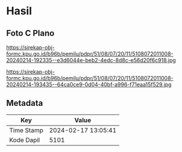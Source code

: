 # Hasil

## Foto C Plano

https://sirekap-obj-formc.kpu.go.id/b96b/pemilu/pdpr/51/08/07/20/11/5108072011008-20240214-192335--e3d6044e-beb2-4edc-8d8c-e56d20f6c918.jpg

https://sirekap-obj-formc.kpu.go.id/b96b/pemilu/pdpr/51/08/07/20/11/5108072011008-20240214-193435--64ca0ce9-0d04-40bf-a996-f71eaa15f529.jpg


## Metadata

| Key        | Value               |
| ---------- | ------------------- |
| Time Stamp | 2024-02-17 13:05:41 |
| Kode Dapil | 5101                |



